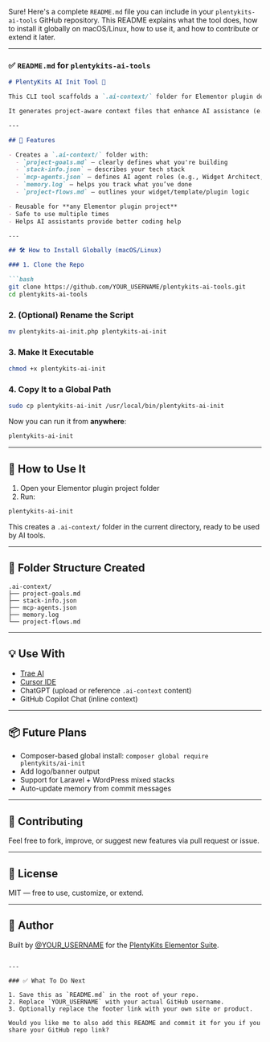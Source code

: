 Sure! Here's a complete `README.md` file you can include in your `plentykits-ai-tools` GitHub repository. This README explains what the tool does, how to install it globally on macOS/Linux, how to use it, and how to contribute or extend it later.

---

### ✅ `README.md` for `plentykits-ai-tools`

````markdown
# PlentyKits AI Init Tool 🧠

This CLI tool scaffolds a `.ai-context/` folder for Elementor plugin developers building widget suites, headers/footers, template systems, dynamic tags, and more.

It generates project-aware context files that enhance AI assistance (e.g., Trae AI, ChatGPT, Cursor IDE) by providing deep understanding of your project structure, stack, and goals.

---

## 🚀 Features

- Creates a `.ai-context/` folder with:
  - `project-goals.md` – clearly defines what you're building
  - `stack-info.json` – describes your tech stack
  - `mcp-agents.json` – defines AI agent roles (e.g., Widget Architect, Bug Hunter)
  - `memory.log` – helps you track what you’ve done
  - `project-flows.md` – outlines your widget/template/plugin logic

- Reusable for **any Elementor plugin project**
- Safe to use multiple times
- Helps AI assistants provide better coding help

---

## 🛠️ How to Install Globally (macOS/Linux)

### 1. Clone the Repo

```bash
git clone https://github.com/YOUR_USERNAME/plentykits-ai-tools.git
cd plentykits-ai-tools
````

### 2. (Optional) Rename the Script

```bash
mv plentykits-ai-init.php plentykits-ai-init
```

### 3. Make It Executable

```bash
chmod +x plentykits-ai-init
```

### 4. Copy It to a Global Path

```bash
sudo cp plentykits-ai-init /usr/local/bin/plentykits-ai-init
```

Now you can run it from **anywhere**:

```bash
plentykits-ai-init
```

---

## 🧪 How to Use It

1. Open your Elementor plugin project folder
2. Run:

```bash
plentykits-ai-init
```

This creates a `.ai-context/` folder in the current directory, ready to be used by AI tools.

---

## 📂 Folder Structure Created

```
.ai-context/
├── project-goals.md
├── stack-info.json
├── mcp-agents.json
├── memory.log
└── project-flows.md
```

---

## 💡 Use With

* [Trae AI](https://traeide.com)
* [Cursor IDE](https://cursor.so)
* ChatGPT (upload or reference `.ai-context` content)
* GitHub Copilot Chat (inline context)

---

## 📦 Future Plans

* Composer-based global install: `composer global require plentykits/ai-init`
* Add logo/banner output
* Support for Laravel + WordPress mixed stacks
* Auto-update memory from commit messages

---

## 🤝 Contributing

Feel free to fork, improve, or suggest new features via pull request or issue.

---

## 🔐 License

MIT — free to use, customize, or extend.

---

## 🙌 Author

Built by [@YOUR\_USERNAME](https://github.com/YOUR_USERNAME) for the [PlentyKits Elementor Suite](https://plentykits.com).

```

---

### ✅ What To Do Next

1. Save this as `README.md` in the root of your repo.
2. Replace `YOUR_USERNAME` with your actual GitHub username.
3. Optionally replace the footer link with your own site or product.

Would you like me to also add this README and commit it for you if you share your GitHub repo link?
```
